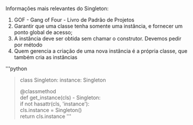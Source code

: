 
Informações mais relevantes do Singleton:

1. GOF - Gang of Four - Livro de Padrão de Projetos
2. Garantir que uma classe tenha somente uma instância, e fornecer um ponto global de acesso;
3. A instância deve ser obtida sem chamar o construtor. Devemos pedir por método
4. Quem gerencia a criação de uma nova instância é a própria classe, que também cria as instâncias

'''python
> class Singleton:
>    instance: Singleton
> 
>    @classmethod  
>    def get_instance(cls) -  Singleton:  
>        if not hasattr(cls, 'instance'):  
>            cls.instance = Singleton()  
>        return cls.instance  '''
